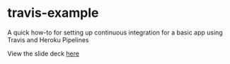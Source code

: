 # travis-example
A quick how-to for setting up continuous integration for a basic app using Travis and Heroku Pipelines

View the slide deck [here](https://docs.google.com/presentation/d/1OTlpfIIeHnGz2HDps9BKpqNzaicRKioXkQYepRmutbI/edit?usp=sharing)
